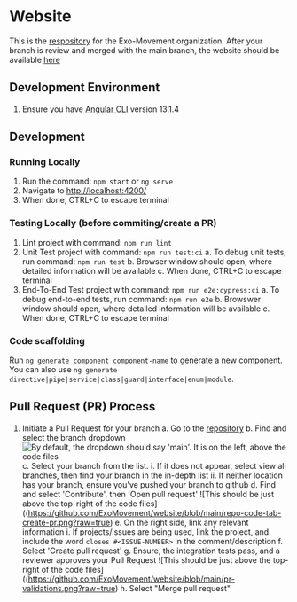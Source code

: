 # Website

This is the [respository](https://github.com/ExoMovement/website) for the Exo-Movement organization. After your branch is review and merged with the main branch, the website should be available [here](https://exomovement.github.io/website/)

## Development Environment

1. Ensure you have [Angular CLI](https://github.com/angular/angular-cli) version 13.1.4

## Development

### Running Locally
1. Run the command: `npm start` or `ng serve`
2. Navigate to [http://localhost:4200/](http://localhost:4200/)
3. When done, CTRL+C to escape terminal

### Testing Locally (before commiting/create a PR)
1. Lint project with command: `npm run lint`
2. Unit Test project with command: `npm run test:ci`
   a. To debug unit tests, run command: `npm run test`
   b. Browser window should open, where detailed information will be available
   c. When done, CTRL+C to escape terminal
3. End-To-End Test project with command: `npm run e2e:cypress:ci`
   a. To debug end-to-end tests, run command: `npm run e2e`
   b. Browswer window should open, where detailed information will be available
   c. When done, CTRL+C to escape terminal

### Code scaffolding

Run `ng generate component component-name` to generate a new component. You can also use `ng generate directive|pipe|service|class|guard|interface|enum|module`.

## Pull Request (PR) Process

1. Initiate a Pull Request for your branch
   a. Go to the [repository](https://github.com/ExoMovement/website)
   b. Find and select the branch dropdown
![By default, the dropdown should say 'main'. It is on the left, above the code files](https://github.com/ExoMovement/website/blob/main/repo-code-tab.png?raw=true)
   c. Select your branch from the list. 
      i. If it does not appear, select view all branches, then find your branch in the in-depth list
      ii. If neither location has your branch, ensure you've pushed your branch to github
   d. Find and select 'Contribute', then 'Open pull request'
![This should be just above the top-right of the code files]((https://github.com/ExoMovement/website/blob/main/repo-code-tab-create-pr.png?raw=true)
   e. On the right side, link any relevant information
      i. If projects/issues are being used, link the project, and include the word `closes #<ISSUE-NUMBER>` in the comment/description
   f. Select 'Create pull request'
   g. Ensure, the integration tests pass, and a reviewer approves your Pull Request
![This should be just above the top-right of the code files]((https://github.com/ExoMovement/website/blob/main/pr-validations.png?raw=true)
   h. Select "Merge pull request"
